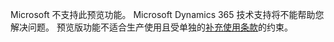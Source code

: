Microsoft 不支持此预览功能。 Microsoft Dynamics 365 技术支持将不能帮助您解决问题。 预览版功能不适合生产使用且受单独的[补充使用条款](http://go.microsoft.com/fwlink/p/?LinkId=511446)的约束。